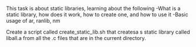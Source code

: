 This task is about static libraries, learning about the following
-What is a static library, how does it work, how to create one, and how to use it
-Basic usage of ar, ranlib, nm





Create a script called create_static_lib.sh that createsa s static library called liball.a from all the .c files that are in the current directory.
